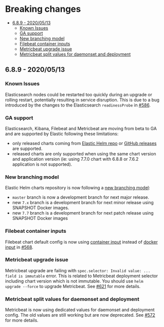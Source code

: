 # Breaking changes
<!-- START doctoc generated TOC please keep comment here to allow auto update -->
<!-- DON'T EDIT THIS SECTION, INSTEAD RE-RUN doctoc TO UPDATE -->


- [6.8.9 - 2020/05/13](#689---20200513)
  - [Known Issues](#known-issues)
  - [GA support](#ga-support)
  - [New branching model](#new-branching-model)
  - [Filebeat container inputs](#filebeat-container-inputs)
  - [Metricbeat upgrade issue](#metricbeat-upgrade-issue)
  - [Metricbeat split values for daemonset and deployment](#metricbeat-split-values-for-daemonset-and-deployment)

<!-- END doctoc generated TOC please keep comment here to allow auto update -->
<!-- Use this to update TOC: -->
<!-- docker run --rm -it -v $(pwd):/usr/src jorgeandrada/doctoc --github -->


## 6.8.9 - 2020/05/13

### Known Issues

Elasticsearch nodes could be restarted too quickly during an upgrade or rolling restart, potentially resulting in service disruption.
This is due to a bug introduced by the changes to the Elasticsearch `readinessProbe` in [#586][].

### GA support

Elasticsearch, Kibana, Filebeat and Metricbeat are moving from beta to GA and
are supported by Elastic following these limitations:
- only released charts coming from [Elastic Helm repo][] or
[GitHub releases][] are supported.
- released charts are only supported when using the same chart version and
application version (ie: using 7.7.0 chart with 6.8.8 or 7.6.2 application is
not supported).

### New branching model

Elastic Helm charts repository is now following a [new branching model][]:
- `master` branch is now a development branch for next major release.
- new `7.x` branch is a development branch for next minor release using SNAPSHOT
Docker images.
- new `7.7` branch is a development branch for next patch release using SNAPSHOT
Docker images

### Filebeat container inputs

Filebeat chart default config is now using [container input][] instead of
[docker input][] in [#568][].

### Metricbeat upgrade issue

Metricbeat upgrade are failing with
`spec.selector: Invalid value: ... field is immutable` error. This is related to
Metricbeat deployment selector including chart version which is not immutable.
You should use `helm upgrade --force` to upgrade Metricbeat. See [#621][] for
more details.

### Metricbeat split values for daemonset and deployment

Metricbeat is now using dedicated values for daemonset and deployment config.
The old values are still working but are now deprecated. See [#572][] for more
details.

[#94]: https://github.com/elastic/helm-charts/pull/94
[#352]: https://github.com/elastic/helm-charts/pull/352
[#458]: https://github.com/elastic/helm-charts/pull/458
[#540]: https://github.com/elastic/helm-charts/pull/540
[#568]: https://github.com/elastic/helm-charts/pull/568
[#572]: https://github.com/elastic/helm-charts/pull/572
[#586]: https://github.com/elastic/helm-charts/pull/586
[#621]: https://github.com/elastic/helm-charts/pull/621
[container input]: https://www.elastic.co/guide/en/beats/filebeat/7.7/filebeat-input-container.html
[docker input]: https://www.elastic.co/guide/en/beats/filebeat/7.7/filebeat-input-docker.html
[elastic helm repo]: https://helm.elastic.co
[github releases]: https://github.com/elastic/helm-charts/releases
[new branching model]: https://github.com/elastic/helm-charts/blob/master/CONTRIBUTING.md#branching
[kube-state-metrics]: https://github.com/helm/charts/tree/master/stable/kube-state-metrics
